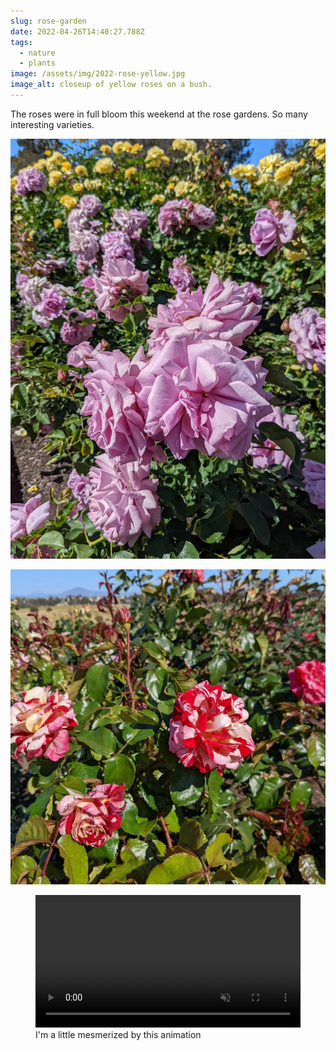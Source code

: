 ```yaml
---
slug: rose-garden
date: 2022-04-26T14:40:27.788Z
tags:
  - nature
  - plants
image: /assets/img/2022-rose-yellow.jpg
image_alt: closeup of yellow roses on a bush.
---
```

The roses were in full bloom this weekend at the rose gardens. So many interesting varieties.

![light purple rose bushes with yellow roses behind.](/assets/img/2022-rose-love-song.jpg "Loved these “Love Song“ roses")

![Roses on bush with petals mixing red and white stripes.](/assets/img/2022-rose-rock-n-roll.jpg "“Rock-n-roll“ roses")

<figure>
    <video autoplay loop muted width="100%" style="max-width: 768px; max-height: 100vh;" aria-label="Red roses on a bush swaying in the wind.">
        <source type="video/mp4" src="/assets/img/2022-rose-in-wind.mp4">
    </video>
    <figcaption>I'm a little mesmerized by this animation</figcaption>
</figure>
